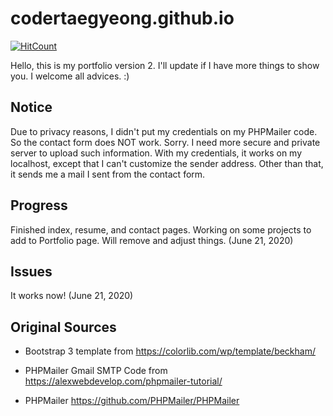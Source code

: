 # codertaegyeong.github.io
[![HitCount](http://hits.dwyl.com/CoderTaegyeong/codertaegyeonggithubio.svg)](http://hits.dwyl.com/CoderTaegyeong/codertaegyeonggithubio)

Hello, this is my portfolio version 2. I'll update if I have more things to show you. I welcome all advices. :)

## Notice
Due to privacy reasons, I didn't put my credentials on my PHPMailer code. So the contact form does NOT work. Sorry. I need more secure and private server to upload such information. With my credentials, it works on my localhost, except that I can't customize the sender address. Other than that, it sends me a mail I sent from the contact form.

## Progress
Finished index, resume, and contact pages. Working on some projects to add to Portfolio page. Will remove and adjust things. (June 21, 2020)

## Issues
It works now! (June 21, 2020)

## Original Sources
* Bootstrap 3 template from https://colorlib.com/wp/template/beckham/

* PHPMailer Gmail SMTP Code from https://alexwebdevelop.com/phpmailer-tutorial/

* PHPMailer https://github.com/PHPMailer/PHPMailer
